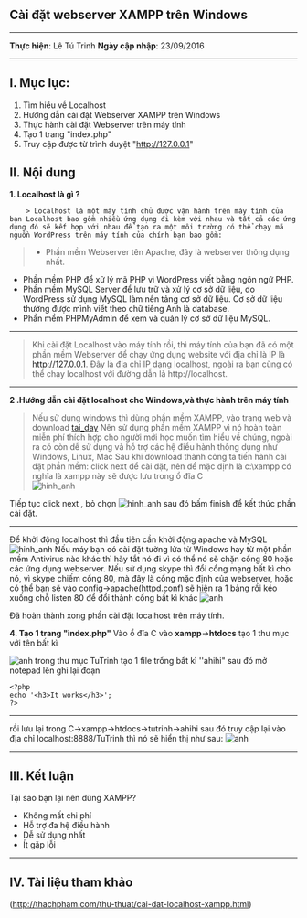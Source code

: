 ## Cài đặt webserver XAMPP trên Windows ##


----------
**Thực hiện**: Lê Tú Trinh
**Ngày cập nhập**: 23/09/2016


----------

 **I. Mục lục**:
---------

 1. Tìm hiểu về Localhost
 2.  Hướng dẫn cài đặt Webserver XAMPP trên Windows
 3. Thực hành cài đặt Webserver trên máy tính
 4. Tạo 1 trang "index.php"
 5. Truy cập được từ trình duyệt "http://127.0.0.1" 

 **II. Nội dung**
---------

 **1. Localhost là gì ?**

		> Localhost là một máy tính chủ được vận hành trên máy tính của bạn Localhost bao gồm nhiều ứng dụng đi kèm với nhau và tất cả các ứng dụng đó sẽ kết hợp với nhau để tạo ra một môi trường có thể chạy mã nguồn WordPress trên máy tính của chính bạn bao gồm:

>  - Phần mềm Webserver tên Apache, đây là webserver thông dụng nhất.
 - Phần mềm PHP để xử lý mã PHP vì WordPress viết bằng ngôn ngữ PHP.
 - Phần mềm MySQL Server để lưu trữ và xử lý cơ sở dữ liệu, do WordPress sử dụng MySQL làm nền tảng cơ sở dữ liệu. Cơ sở dữ liệu thường được mình viết theo chữ tiếng Anh là database.
 - Phần mềm PHPMyAdmin để xem và quản lý cơ sở dữ liệu MySQL.



----------

> Khi cài đặt Localhost vào máy tính rồi, thì máy tính của bạn đã có một phần mềm Webserver để chạy ứng dụng website với địa chỉ là IP là http://127.0.0.1. Đây là địa chỉ IP dạng localhost, ngoài ra bạn cũng có thể chạy localhost với đường dẫn là http://localhost.


----------

**2 .Hướng dẫn cài đặt localhost cho Windows,và thực hành trên máy tính**
	
> Nếu sử dụng windows thì dùng phần mềm XAMPP, vào trang web và download [tai_day](https://www.apachefriends.org/download.html) 
> Nên sử dụng phần mềm XAMPP vì nó hoàn toàn miễn phí thích hợp cho người mới học muốn tìm hiểu về chúng, ngoài ra có còn dễ sử dụng và hỗ trợ các hệ điều hành thông dụng như Windows, Linux, Mac
> Sau khi download thành công ta tiến hành cài đặt phần mềm: click next để cài đặt, nên để mặc định là c:\xampp có nghĩa là xampp này sẽ được lưu trong ổ đĩa C  
>  ![hinh_anh](http://blogloi.com/wp-content/uploads/2015/07/cai-dat-localhost-xampp-03.gif)

Tiếp tục click next , bỏ chọn
![hinh_anh](http://thachpham.com/wp-content/uploads/2013/09/cai-dat-xampp-04.jpg)
sau đó bấm finish để kết thúc phần cài đặt.


----------
Để khởi động localhost thì đầu tiên cần khởi động apache và MySQL
![hinh_anh](http://itvinh.com/wp-content/uploads/2015/05/panelxampp.png)
Nếu máy bạn có cài đặt tường lửa từ Windows hay từ một phần mềm Antivirus nào khác thì hãy tắt nó đi vì có thể nó sẽ chặn cổng 80 hoặc các ứng dụng webserver. Nếu sử dụng skype thì đổi cổng mạng bất kì cho nó, vì skype chiếm cổng 80, mà đây là cổng mặc định của webserver, hoặc có thể bạn sẽ vào config->apache(httpd.conf) sẽ hiện ra 1 bảng rồi kéo xuống chỗ listen 80 để đổi thành cổng bất kì khác
![anh](http://i.imgur.com/4dY5oJq.png)

Đã hoàn thành xong phần cài đặt localhost trên máy tính.


**4. Tạo 1 trang "index.php"**
Vào ổ đĩa C vào **xampp**->**htdocs** tạo 1 thư mục với tên bất kì

![anh](http://imageshack.com/a/img922/7930/FyjxTA.png)
trong thư mục TuTrinh tạo 1 file trống bất kì ''ahihi"
sau đó mở notepad lên ghi lại đoạn 

    <?php
    echo '<h3>It works</h3>';
    ?>


----------
rồi lưu lại trong C->xampp->htdocs->tutrinh->ahihi
sau đó truy cập lại vào địa chỉ localhost:8888/TuTrinh thì nó sẽ hiển thị như sau:
![anh](http://imageshack.com/a/img921/1627/YxtCpk.png)
 
------------
 **III. Kết luận**
---------

Tại sao bạn lại nên dùng XAMPP?

 - Không mất chi phí
 - Hỗ trợ đa hệ điều hành
 - Dễ sử dụng nhất
 - Ít gặp lỗi
------------
 **IV. Tài liệu tham khảo**
---------
(http://thachpham.com/thu-thuat/cai-dat-localhost-xampp.html)
 
